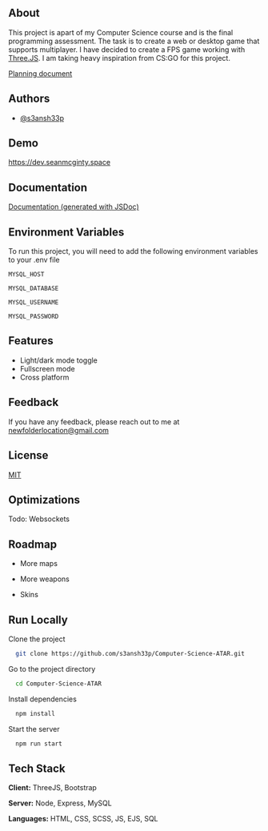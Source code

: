 ## About

This project is apart of my Computer Science course and is the final programming assessment.
The task is to create a web or desktop game that supports multiplayer.
I have decided to create a FPS game working with [Three.JS](https://github.com/mrdoob/three.js).
I am taking heavy inspiration from CS:GO for this project.

[Planning document](https://docs.google.com/document/d/1TK5HlipziA2nSvrkaUz8Xi36uU8StKVAvU3BXdNLBgE/)


## Authors

- [@s3ansh33p](https://www.github.com/s3ansh33p)

  
## Demo

https://dev.seanmcginty.space

  
## Documentation

[Documentation (generated with JSDoc)](https://dev.seanmcginty.space/docs)

  
## Environment Variables

To run this project, you will need to add the following environment variables to your .env file

`MYSQL_HOST`

`MYSQL_DATABASE`

`MYSQL_USERNAME`

`MYSQL_PASSWORD`


  
## Features

- Light/dark mode toggle
- Fullscreen mode
- Cross platform

  
## Feedback

If you have any feedback, please reach out to me at newfolderlocation@gmail.com

  
## License

[MIT](https://choosealicense.com/licenses/mit/)

## Optimizations

Todo: Websockets
## Roadmap

- More maps

- More weapons

- Skins

  
## Run Locally

Clone the project

```bash
  git clone https://github.com/s3ansh33p/Computer-Science-ATAR.git
```

Go to the project directory

```bash
  cd Computer-Science-ATAR
```

Install dependencies

```bash
  npm install
```

Start the server

```bash
  npm run start
```

  
## Tech Stack

**Client:** ThreeJS, Bootstrap

**Server:** Node, Express, MySQL

**Languages:** HTML, CSS, SCSS, JS, EJS, SQL

